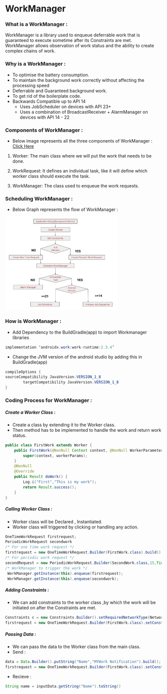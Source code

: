# WorkManager
### What is a WorkManager :
WorkManager is a library used to enqueue deferrable work that is guaranteed to execute sometime after its Constraints are met. WorkManager allows observation of work status and the ability to create complex chains of work.

### Why is a WorkManager :
* To optimise the battery consumption.
* To maintain the background work correctly without affecting the processing speed
* Deferrable and Guaranteed background work.
* To get rid of the boilerplate code. 
* Backwards Compatible up to API 14
  * Uses JobScheduler on devices with API 23+
  * Uses a combination of BroadcastReceiver + AlarmManager on devices with API 14 - 22

### Components of WorkManager :
* Below image represents all the three components of WorkManager :
[Click Here ](https://github.com/mastan511/MastanImages/blob/master/w1.png)
1. Worker: The main class where we will put the work that needs to be done.

2. WorkRequest: It defines an individual task, like it will define which worker class should execute the task.

3. WorkManager: The class used to enqueue the work requests.

### Scheduling WorkManager :
* Below Graph represents the flow of WorkManager :
<img src="https://github.com/mastan511/MastanImages/blob/master/w2.png" height=300dp>

### How is WorkManager :
* Add Dependency to the BuildGradle(app) to import Workmanager libraries 
```java
implementation ‘androidx.work:work-runtime:2.3.4’
```
* Change the JVM version of the android studio by adding this in BuildGradle(app)
```java
compileOptions { 
sourceCompatibility JavaVersion.VERSION_1_8
 		targetCompatibility JavaVersion.VERSION_1_8 
}
```
### Coding Process for WorkManager :
##### Create a Worker Class :
* Create a class by extending it to the Worker class.
* Then method has to be implemented to handle the work and return work status. 
```java
public class FirstWork extends Worker {
    public FirstWork(@NonNull Context context, @NonNull WorkerParameters workerParams) {
        super(context, workerParams);
    }
    @NonNull
    @Override
    public Result doWork() {
        Log.i("First","This is my work");
        return Result.success();
    }
}
```
##### Calling Worker Class :
* Worker class will be Declared , Instantiated.
* Worker class will triggered by clicking or handling any action.
```java
OneTimeWorkRequest firstrequest;
PeriodicWorkRequest secondwork
/* For one time work request */
firstrequest = new OneTimeWorkRequest.Builder(FirstWork.class).build();
/* For periodic work request */
secondRequest = new PeriodicWorkRequest.Builder(SecondWork.class,15,TimeUnit.MINUTES).build();
/* WorkManager to trigger the work */ 
 WorkManager.getInstance(this).enqueue(firstrequest);
 WorkManager.getInstance(this).enqueue(secondwork);
```
##### Adding Constraints :
* We can add constraints to the worker class ,by which the work will be initiated on after the Constraints are met.
```java
Constraints c = new Constraints.Builder().setRequiredNetworkType(NetworkType.CONNECTED).build();
firstrequest = new OneTimeWorkRequest.Builder(FirstWork.class).setConstraints(c).build();
```
##### Passing Data :
* We can pass the data to the Worker class from the main class.
 * Send :
 ```java
 data = Data.Builder().putString("Name","MYWork Notification").build();
 firstrequest = new OneTimeWorkRequest.Builder(FirstWork.class).setConstraints(c)..setInputData(data).build();
 ```
 * Recieve :
 ```java
 String name = inputData.getString("Name").toString()
 ```

